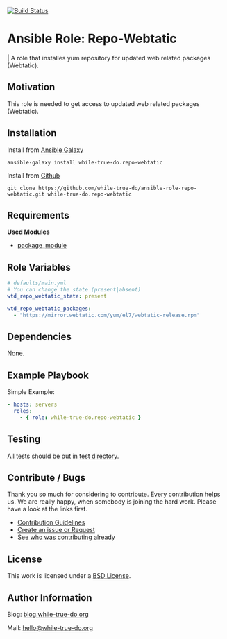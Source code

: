 [![Build Status](https://travis-ci.org/while-true-do/ansible-role-repo-webtatic.svg?branch=master)](https://travis-ci.org/while-true-do/ansible-role-repo-webtatic)

# Ansible Role: Repo-Webtatic
| A role that installes yum repository for updated web related packages (Webtatic).

## Motivation

This role is needed to get access to updated web related packages (Webtatic).

## Installation

Install from [Ansible Galaxy](https://galaxy.ansible.com/while-true-do.repo-webtatic)

```
ansible-galaxy install while-true-do.repo-webtatic
```

Install from [Github](https://github.com/while-true-do/ansible-role-repo-webtatic)

```
git clone https://github.com/while-true-do/ansible-role-repo-webtatic.git while-true-do.repo-webtatic
```

## Requirements

**Used Modules**

-   [package_module](http://docs.ansible.com/ansible/latest/package_module.html)

## Role Variables
```yaml
# defaults/main.yml
# You can change the state (present|absent)
wtd_repo_webtatic_state: present

wtd_repo_webtatic_packages:
  - "https://mirror.webtatic.com/yum/el7/webtatic-release.rpm"
```

## Dependencies

None.

## Example Playbook

Simple Example:

```yaml
- hosts: servers 
  roles:
    - { role: while-true-do.repo-webtatic }
```

## Testing

All tests should be put in [test directory](./tests/).

## Contribute / Bugs

Thank you so much for considering to contribute. Every contribution helps us.
We are really happy, when somebody is joining the hard work. Please have a look 
at the links first.

-   [Contribution Guidelines](./docs/CONTRIBUTING.md)
-   [Create an issue or Request](https://github.com/while-true-do/ansible-role-repo-webtatic/issues)
-   [See who was contributing already](https://github.com/while-true-do/ansible-role-repo-webtatic/graphs/contributors)

## License
This work is licensed under a [BSD License](https://opensource.org/licenses/BSD-3-Clause).

## Author Information

Blog: [blog.while-true-do.org](https://blog.while-true-do.org)

Mail: [hello@while-true-do.org](mailto:hello@while-true-do.org)
